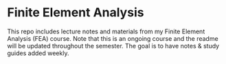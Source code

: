# Finite Element Analysis
This repo includes lecture notes and materials from my Finite Element Analysis (FEA) course. Note that this is an ongoing course and the readme will be updated throughout the semester. The goal is to have notes & study guides added weekly.
